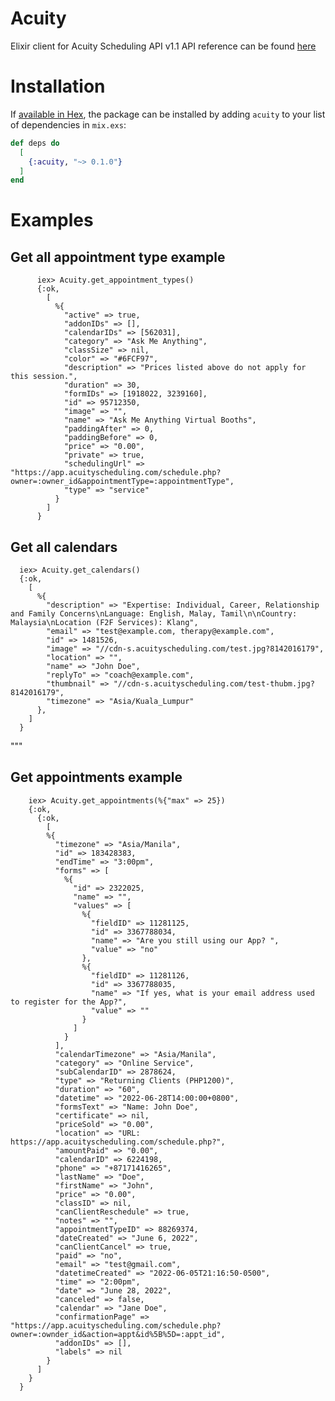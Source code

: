 # Acuity

Elixir client for Acuity Scheduling API v1.1
API reference can be found [here](https://developers.acuityscheduling.com/reference)

# Installation

If [available in Hex](https://hex.pm/docs/publish), the package can be installed
by adding `acuity` to your list of dependencies in `mix.exs`:

```elixir
def deps do
  [
    {:acuity, "~> 0.1.0"}
  ]
end
```

# Examples
## Get all appointment type example
```
      iex> Acuity.get_appointment_types()
      {:ok,
        [
          %{
            "active" => true,
            "addonIDs" => [],
            "calendarIDs" => [562031],
            "category" => "Ask Me Anything",
            "classSize" => nil,
            "color" => "#6FCF97",
            "description" => "Prices listed above do not apply for this session.",
            "duration" => 30,
            "formIDs" => [1918022, 3239160],
            "id" => 95712350,
            "image" => "",
            "name" => "Ask Me Anything Virtual Booths",
            "paddingAfter" => 0,
            "paddingBefore" => 0,
            "price" => "0.00",
            "private" => true,
            "schedulingUrl" => "https://app.acuityscheduling.com/schedule.php?owner=:owner_id&appointmentType=:appointmentType",
            "type" => "service"
          }
        ]
      }
```

## Get all calendars

      iex> Acuity.get_calendars()
      {:ok,
        [
          %{
            "description" => "Expertise: Individual, Career, Relationship and Family Concerns\nLanguage: English, Malay, Tamil\n\nCountry: Malaysia\nLocation (F2F Services): Klang",
            "email" => "test@example.com, therapy@example.com",
            "id" => 1481526,
            "image" => "//cdn-s.acuityscheduling.com/test.jpg?8142016179",
            "location" => "",
            "name" => "John Doe",
            "replyTo" => "coach@example.com",
            "thumbnail" => "//cdn-s.acuityscheduling.com/test-thubm.jpg?8142016179",
            "timezone" => "Asia/Kuala_Lumpur"
          },
        ]
      }
  """

## Get appointments example
```
    iex> Acuity.get_appointments(%{"max" => 25})
    {:ok,
      {:ok,
        [
        %{
          "timezone" => "Asia/Manila",
          "id" => 183428383,
          "endTime" => "3:00pm",
          "forms" => [
            %{
              "id" => 2322025,
              "name" => "",
              "values" => [
                %{
                  "fieldID" => 11281125,
                  "id" => 3367788034,
                  "name" => "Are you still using our App? ",
                  "value" => "no"
                },
                %{
                  "fieldID" => 11281126,
                  "id" => 3367788035,
                  "name" => "If yes, what is your email address used to register for the App?",
                  "value" => ""
                }
              ]
            }
          ],
          "calendarTimezone" => "Asia/Manila",
          "category" => "Online Service",
          "subCalendarID" => 2878624,
          "type" => "Returning Clients (PHP1200)",
          "duration" => "60",
          "datetime" => "2022-06-28T14:00:00+0800",
          "formsText" => "Name: John Doe",
          "certificate" => nil,
          "priceSold" => "0.00",
          "location" => "URL: https://app.acuityscheduling.com/schedule.php?",
          "amountPaid" => "0.00",
          "calendarID" => 6224198,
          "phone" => "+87171416265",
          "lastName" => "Doe",
          "firstName" => "John",
          "price" => "0.00",
          "classID" => nil,
          "canClientReschedule" => true,
          "notes" => "",
          "appointmentTypeID" => 88269374,
          "dateCreated" => "June 6, 2022",
          "canClientCancel" => true,
          "paid" => "no",
          "email" => "test@gmail.com",
          "datetimeCreated" => "2022-06-05T21:16:50-0500",
          "time" => "2:00pm",
          "date" => "June 28, 2022",
          "canceled" => false,
          "calendar" => "Jane Doe",
          "confirmationPage" => "https://app.acuityscheduling.com/schedule.php?owner=:ownder_id&action=appt&id%5B%5D=:appt_id",
          "addonIDs" => [],
          "labels" => nil
        }
      ]
    }
  }
```
